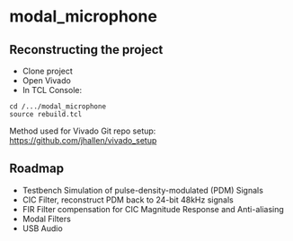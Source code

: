 # modal_microphone

## Reconstructing the project
- Clone project
- Open Vivado
- In TCL Console:
``` 
cd /.../modal_microphone
source rebuild.tcl
```
Method used for Vivado Git repo setup:
https://github.com/jhallen/vivado_setup

## Roadmap
- Testbench Simulation of pulse-density-modulated (PDM) Signals
- CIC Filter, reconstruct PDM back to 24-bit 48kHz signals
- FIR Filter compensation for CIC Magnitude Response and Anti-aliasing
- Modal Filters
- USB Audio
